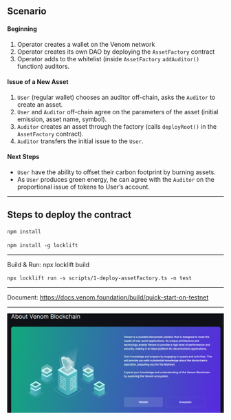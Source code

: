 
## Scenario

#### Beginning
1. Operator creates a wallet on the Venom network
2. Operator creates its own DAO by deploying the `AssetFactory` contract
3. Operator adds to the whitelist (inside `AssetFactory` `addAuditor()` function) auditors.

#### Issue of a New Asset
1. `User` (regular wallet) chooses an auditor off-chain, asks the `Auditor` to create an asset.
2. `User` and `Auditor` off-chain agree on the parameters of the asset (initial emission, asset name, symbol).
3. `Auditor` creates an asset through the factory (calls `deployRoot()` in the `AssetFactory` contract).
4. `Auditor` transfers the initial issue to the `User`.

#### Next Steps
- `User` have the ability to offset their carbon footprint by burning assets.
- As `User` produces green energy, he can agree with the `Auditor` on the proportional issue of tokens to User’s account.

---


## Steps to deploy the contract

```
npm install 

npm install -g locklift
```

---
Build & Run:
npx locklift build
```
npx locklift run -s scripts/1-deploy-assetFactory.ts -n test
```
---
Document:
https://docs.venom.foundation/build/quick-start-on-testnet

---
![alt text](image.png)
